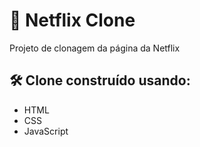 # 🍿 Netflix Clone

Projeto de clonagem da página da Netflix 

## 🛠️ Clone construído usando:
- HTML
- CSS
- JavaScript
